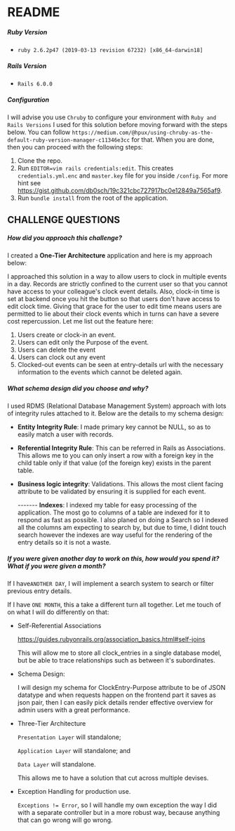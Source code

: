 # README
 
##### Ruby Version 

* `ruby 2.6.2p47 (2019-03-13 revision 67232) [x86_64-darwin18]`

##### Rails Version 

* `Rails 6.0.0`

##### Configuration

I will advise you use `Chruby` to configure your environment with `Ruby and Rails Versions` I used for this solution before moving forward with the steps below. You can follow `https://medium.com/@hpux/using-chruby-as-the-default-ruby-version-manager-c11346e3cc` for that. When you are done, then you can proceed with the following steps:
1. Clone the repo.
2. Run `EDITOR=vim rails credentials:edit`. This creates `credentials.yml.enc` and `master.key` file for you inside `/config`. For more hint see https://gist.github.com/db0sch/19c321cbc727917bc0e12849a7565af9.
3. Run `bundle install` from the root of the application.


CHALLENGE QUESTIONS
----
##### How did you approach this challenge?

I created a **One-Tier Architecture** application and here is my approach below:

I approached this solution in a way to allow users to clock in multiple events in a day. Records are strictly confined to the current user so that you cannot have access to your colleague's clock event details. Also, clock-in time is set at backend once you hit the button so that users don't have access to edit clock time. Giving that grace for the user to edit time means users are permitted to lie about their clock events which in turns can have a severe cost repercussion. Let me list out the feature here:

1. Users create or clock-in an event.
2. Users can edit only the Purpose of the event.
3. Users can delete the event
4. Users can clock out any event
5. Clocked-out events can be seen at entry-details url with the necessary information to the events which cannot be deleted again. 

##### What schema design did you choose and why?

I used RDMS (Relational Database Management System) approach with lots of integrity rules attached to it. Below are the details to my schema design:

* **Entity Integrity Rule**: I made primary key cannot be NULL, so as to easily match a user with records.

* **Referential Integrity Rule**: This can be referred in Rails as Associations. This allows me to you can only insert a row with a foreign key in the child table only if that value (of the foreign key) exists in the parent table.

* **Business logic integrity**: Validations. This allows the most client facing attribute to be validated by ensuring it is supplied for each event.

  ------- **Indexes**: I indexed my table for easy processing of the application. The most go to columns of a table are indexed for it to respond as fast as possible. I also planed on doing a Search so I indexed all the columns am expecting to search by, but due to time, I didnt touch search however the indexes are way useful for the rendering of the entry details so it is not a waste.  

##### If you were given another day to work on this, how would you spend it? What if you were given a month?

If I have`ANOTHER DAY`, I will implement a search system to search or filter previous entry details.

If I have `ONE MONTH`, this a take a different turn all together. Let me touch of on what I will do differently on that:

- Self-Referential Associations
    
    https://guides.rubyonrails.org/association_basics.html#self-joins 
    
    This will allow me to store all clock_entries in a single database model, but be able to trace relationships such as between it's subordinates.
 
- Schema Design: 

    I will design my schema for ClockEntry-Purpose attribute to be of JSON datatype and when requests happen on the frontend part it saves as json pair, then I can easily pick details render effective overview for admin users with a great performance.

- Three-Tier Architecture

    `Presentation Layer` will standalone; 
    
    `Application Layer` will standalone; and 
    
    `Data Layer` will standalone. 
    
    This allows me to have a solution that cut across multiple devises.
    
- Exception Handling for production use.

    `Exceptions != Error`, so I will handle my own exception the way I did with a separate controller but in a more robust way, because anything that can go wrong will go wrong. 


